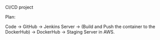 CI/CD project

Plan:

Code -> GitHub -> Jenkins Server -> (Build and Push the container to the DockerHub) -> DockerHub -> Staging Server in AWS.
